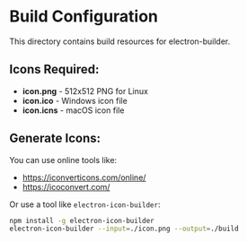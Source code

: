 # Build Configuration

This directory contains build resources for electron-builder.

## Icons Required:
- **icon.png** - 512x512 PNG for Linux
- **icon.ico** - Windows icon file 
- **icon.icns** - macOS icon file

## Generate Icons:
You can use online tools like:
- https://iconverticons.com/online/
- https://icoconvert.com/

Or use a tool like `electron-icon-builder`:
```bash
npm install -g electron-icon-builder
electron-icon-builder --input=./icon.png --output=./build
```
